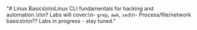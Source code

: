 "# Linux Basics\n\nLinux CLI fundamentals for hacking and automation.\n\n? Labs will cover:\n- `grep`, `awk`, `sed`\n- Process/file/network basics\n\n?? Labs in progress - stay tuned." 
